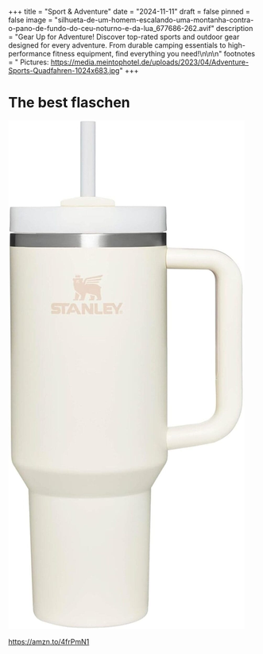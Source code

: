 +++
title = "Sport & Adventure"
date = "2024-11-11"
draft = false
pinned = false
image = "silhueta-de-um-homem-escalando-uma-montanha-contra-o-pano-de-fundo-do-ceu-noturno-e-da-lua_677686-262.avif"
description = "Gear Up for Adventure! Discover top-rated sports and outdoor gear designed for every adventure. From durable camping essentials to high-performance fitness equipment, find everything you need!\n\n\n"
footnotes = " Pictures: https://media.meintophotel.de/uploads/2023/04/Adventure-Sports-Quadfahren-1024x683.jpg"
+++
# **The best flaschen**

![](51jsemuobul._ac_sl1500_-1-.jpg "Stanley Cup ")

<https://amzn.to/4frPmN1>
